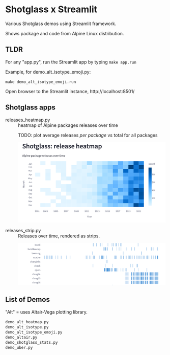 # Shotglass x Streamlit 

Various Shotglass demos using Streamlit framework.

Shows package and code from Alpine Linux distribution.

## TLDR

For any "app.py", run the Streamlit app by typing `make app.run`

Example, for demo_alt_isotype_emoji.py:

    make demo_alt_isotype_emoji.run

Open browser to the Streamlit instance, http://localhost:8501/


## Shotglass apps

<dl>
<dt>releases_heatmap.py</dt>
<dd>heatmap of Alpine packages releases over time

TODO: plot average releases _per package_ vs total for all packages

![releases_heatmap](media/releases_heatmap.png)
</dd>
<dt>releases_strip.py</dt>
<dd>Releases over time, rendered as strips.

![releases_strip](media/releases_strip.png)</dd>
</dl>


## List of Demos

"Alt" = uses Altair-Vega plotting library.

    demo_alt_heatmap.py
    demo_alt_isotype.py
    demo_alt_isotype_emoji.py
    demo_altair.py
    demo_shotglass_stats.py
    demo_uber.py

